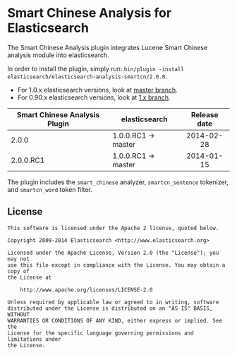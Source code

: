 Smart Chinese Analysis for Elasticsearch
==================================

The Smart Chinese Analysis plugin integrates Lucene Smart Chinese analysis module into elasticsearch.

In order to install the plugin, simply run: `bin/plugin -install elasticsearch/elasticsearch-analysis-smartcn/2.0.0`.

* For 1.0.x elasticsearch versions, look at [master branch](https://github.com/elasticsearch/elasticsearch-analysis-smartcn/tree/master).
* For 0.90.x elasticsearch versions, look at [1.x branch](https://github.com/elasticsearch/elasticsearch-analysis-smartcn/tree/1.x).

| Smart Chinese Analysis Plugin |    elasticsearch    | Release date |
|-------------------------------|---------------------|:------------:|
| 2.0.0                         | 1.0.0.RC1 -> master |  2014-02-28  |
| 2.0.0.RC1                     | 1.0.0.RC1 -> master |  2014-01-15  |


The plugin includes the `smart_chinese` analyzer, `smartcn_sentence` tokenizer, and `smartcn_word` token filter.

License
-------

    This software is licensed under the Apache 2 license, quoted below.

    Copyright 2009-2014 Elasticsearch <http://www.elasticsearch.org>

    Licensed under the Apache License, Version 2.0 (the "License"); you may not
    use this file except in compliance with the License. You may obtain a copy of
    the License at

        http://www.apache.org/licenses/LICENSE-2.0

    Unless required by applicable law or agreed to in writing, software
    distributed under the License is distributed on an "AS IS" BASIS, WITHOUT
    WARRANTIES OR CONDITIONS OF ANY KIND, either express or implied. See the
    License for the specific language governing permissions and limitations under
    the License.
